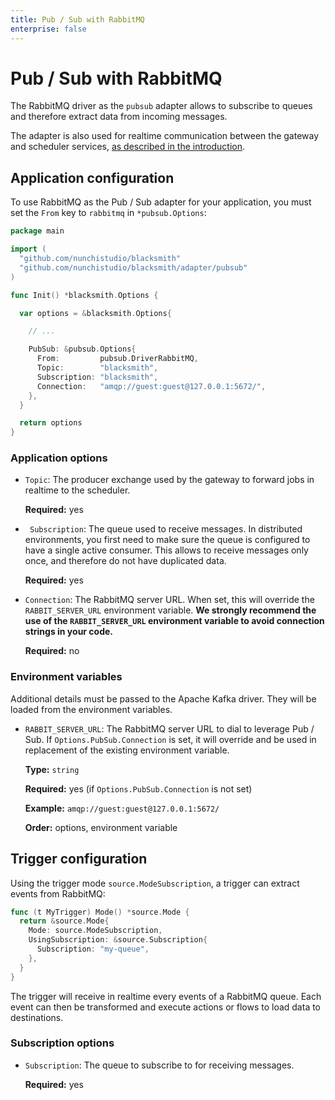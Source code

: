 ```yaml
---
title: Pub / Sub with RabbitMQ
enterprise: false
---
```


# Pub / Sub with RabbitMQ

The RabbitMQ driver as the `pubsub` adapter allows to subscribe to queues and
therefore extract data from incoming messages.

The adapter is also used for realtime communication between the gateway and scheduler
services, [as described in the introduction](/blacksmith/introduction/what/how).

## Application configuration

To use RabbitMQ as the Pub / Sub adapter for your application, you must set the
`From` key to `rabbitmq` in `*pubsub.Options`:
```go
package main

import (
  "github.com/nunchistudio/blacksmith"
  "github.com/nunchistudio/blacksmith/adapter/pubsub"
)

func Init() *blacksmith.Options {

  var options = &blacksmith.Options{

    // ...

    PubSub: &pubsub.Options{
      From:         pubsub.DriverRabbitMQ,
      Topic:        "blacksmith",
      Subscription: "blacksmith",
      Connection:   "amqp://guest:guest@127.0.0.1:5672/",
    },
  }

  return options
}

```

### Application options

- `Topic`: The producer exchange used by the gateway to forward jobs in realtime
  to the scheduler.

  **Required:** yes

- ` Subscription`: The queue used to receive messages. In distributed environments,
  you first need to make sure the queue is configured to have a single active consumer.
  This allows to receive messages only once, and therefore do not have duplicated
  data.

  **Required:** yes

- `Connection`: The RabbitMQ server URL. When set, this will override the
  `RABBIT_SERVER_URL` environment variable. **We strongly recommend the use of the
  `RABBIT_SERVER_URL` environment variable to avoid connection strings in your
  code.**

  **Required:** no

### Environment variables

Additional details must be passed to the Apache Kafka driver. They will be loaded
from the environment variables.

- `RABBIT_SERVER_URL`: The RabbitMQ server URL to dial to leverage Pub / Sub. If
  `Options.PubSub.Connection` is set, it will override and be used in replacement
  of the existing environment variable.

  **Type:** `string`

  **Required:** yes (if `Options.PubSub.Connection` is not set)

  **Example:** `amqp://guest:guest@127.0.0.1:5672/`

  **Order:** options, environment variable

## Trigger configuration

Using the trigger mode `source.ModeSubscription`, a trigger can extract events from
RabbitMQ:
```go
func (t MyTrigger) Mode() *source.Mode {
  return &source.Mode{
    Mode: source.ModeSubscription,
    UsingSubscription: &source.Subscription{
      Subscription: "my-queue",
    },
  }
}

```

The trigger will receive in realtime every events of a RabbitMQ queue. Each event
can then be transformed and execute actions or flows to load data to
destinations.

### Subscription options

- `Subscription`: The queue to subscribe to for receiving messages.

  **Required:** yes
